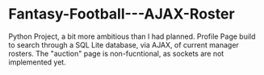 # Fantasy-Football---AJAX-Roster

Python Project, a bit more ambitious than I had planned.  Profile Page build to search through a SQL Lite database, via AJAX, of current manager rosters.  The "auction" page is non-fucntional, as sockets are not implemented yet.
